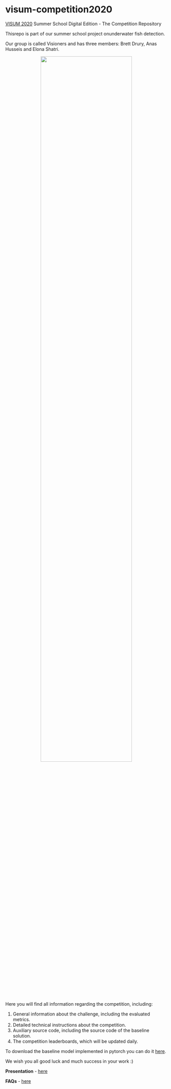 # visum-competition2020
[VISUM 2020](http://visum.inesctec.pt) Summer School Digital Edition - The Competition Repository 

Thisrepo is part of our summer school project onunderwater  fish detection.

Our group is called Visioners and has three members: Brett Drury, Anas Husseis and Elona Shatri.

<p align="center">
  <img src='materials/banner_digital edition.png', width="75%">
</p>

Here you will find all information regarding the competition, including:

1. General information about the challenge, including the evaluated metrics.
2. Detailed technical instructions about the competition.
3. Auxiliary source code, including the source code of the baseline solution.
4. The competition leaderboards, which will be updated daily.

To download the baseline model implemented in pytorch you can do it [here](https://drive.google.com/file/d/1Egx0t5bWMLvcHpLYP5HqptRyCh1Mj_S-/view?usp=sharing).

We wish you all good luck and much success in your work :)

**Presentation** - [here](https://github.com/visum-summerschool/visum-competition2020/blob/master/materials/project%20presentation.pdf)

**FAQs** - [here](https://github.com/visum-summerschool/visum-competition2020/blob/master/materials/FAQs-and-ImportantInfo.pdf)
